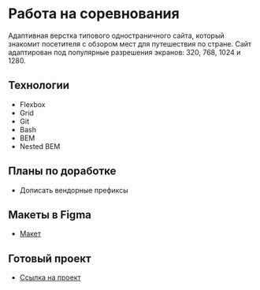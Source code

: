 # Работа на соревнования

Адаптивная верстка типового одностраничного сайта, который знакомит посетителя с обзором мест для путешествия по стране. Сайт адаптирован под популярные разрешения экранов:  320, 768, 1024 и 1280.

## Технологии

* Flexbox
* Grid
* Git
* Bash
* BEM
* Nested BEM

## Планы по доработке

* Дописать вендорные префиксы

## Макеты в Figma

* [Макет](https://www.figma.com/file/HbCAXibPl3cVKSIgANLoNc/Sprint-3-competitions-bikes.fig.?node-id=0%3A1&t=FJwCGXiqaFxCBm0L-0)

## Готовый проект
* [Ссылка на проект](https://artandreeva.github.io/RoadClub/)
